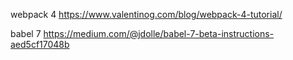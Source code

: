 webpack 4
https://www.valentinog.com/blog/webpack-4-tutorial/

babel 7
https://medium.com/@jdolle/babel-7-beta-instructions-aed5cf17048b
